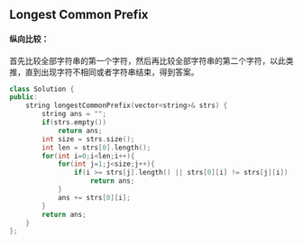 ## Longest Common Prefix  

#### 纵向比较：

​		首先比较全部字符串的第一个字符，然后再比较全部字符串的第二个字符，以此类推，直到出现字符不相同或者字符串结束，得到答案。

```c++
class Solution {
public:
    string longestCommonPrefix(vector<string>& strs) {
        string ans = "";
        if(strs.empty())
            return ans;
        int size = strs.size();
        int len = strs[0].length();
        for(int i=0;i<len;i++){
            for(int j=1;j<size;j++){
                if(i >= strs[j].length() || strs[0][i] != strs[j][i])
                    return ans;
            }
            ans += strs[0][i];
        }
        return ans;
    }
};
```

